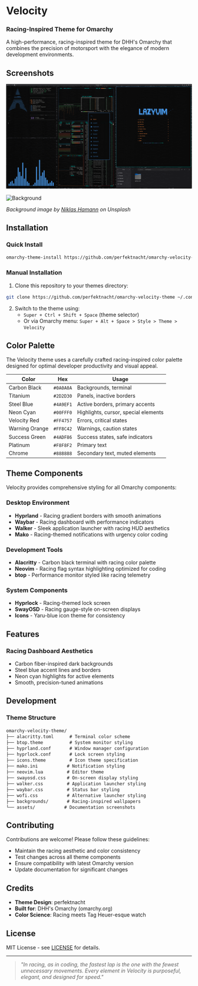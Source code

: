 # Velocity
### Racing-Inspired Theme for Omarchy

A high-performance, racing-inspired theme for DHH's Omarchy that combines the precision of motorsport with the elegance of modern development environments.

## Screenshots

![Velocity Desktop](https://raw.githubusercontent.com/perfektnacht/omarchy-velocity-theme/main/assets/velocity-desktop.png)

![Background](https://raw.githubusercontent.com/perfektnacht/omarchy-velocity-theme/main/assets/background.png)

*Background image by [Niklas Hamann](https://unsplash.com/@niklas_hamann) on Unsplash*

## Installation

### Quick Install
```bash
omarchy-theme-install https://github.com/perfektnacht/omarchy-velocity-theme
```

### Manual Installation
1. Clone this repository to your themes directory:
```bash
git clone https://github.com/perfektnacht/omarchy-velocity-theme ~/.config/omarchy/themes/velocity
```

2. Switch to the theme using:
   - `Super + Ctrl + Shift + Space` (theme selector)
   - Or via Omarchy menu: `Super + Alt + Space > Style > Theme > Velocity`

## Color Palette

The Velocity theme uses a carefully crafted racing-inspired color palette designed for optimal developer productivity and visual appeal.

| Color | Hex | Usage |
|-------|-----|-------|
| Carbon Black | `#0A0A0A` | Backgrounds, terminal |
| Titanium | `#2D2D30` | Panels, inactive borders |
| Steel Blue | `#4A9EF1` | Active borders, primary accents |
| Neon Cyan | `#00FFF0` | Highlights, cursor, special elements |
| Velocity Red | `#FF4757` | Errors, critical states |
| Warning Orange | `#FF8C42` | Warnings, caution states |
| Success Green | `#4ADF86` | Success states, safe indicators |
| Platinum | `#F8F8F2` | Primary text |
| Chrome | `#888888` | Secondary text, muted elements |

## Theme Components

Velocity provides comprehensive styling for all Omarchy components:

### Desktop Environment
- **Hyprland** - Racing gradient borders with smooth animations
- **Waybar** - Racing dashboard with performance indicators
- **Walker** - Sleek application launcher with racing HUD aesthetics
- **Mako** - Racing-themed notifications with urgency color coding

### Development Tools
- **Alacritty** - Carbon black terminal with racing color palette
- **Neovim** - Racing flag syntax highlighting optimized for coding
- **btop** - Performance monitor styled like racing telemetry

### System Components
- **Hyprlock** - Racing-themed lock screen
- **SwayOSD** - Racing gauge-style on-screen displays
- **Icons** - Yaru-blue icon theme for consistency

## Features

### Racing Dashboard Aesthetics
- Carbon fiber-inspired dark backgrounds
- Steel blue accent lines and borders
- Neon cyan highlights for active elements
- Smooth, precision-tuned animations

## Development

### Theme Structure
```
omarchy-velocity-theme/
├── alacritty.toml      # Terminal color scheme
├── btop.theme          # System monitor styling
├── hyprland.conf       # Window manager configuration
├── hyprlock.conf       # Lock screen styling
├── icons.theme         # Icon theme specification
├── mako.ini           # Notification styling
├── neovim.lua         # Editor theme
├── swayosd.css        # On-screen display styling
├── walker.css         # Application launcher styling
├── waybar.css         # Status bar styling
├── wofi.css           # Alternative launcher styling
├── backgrounds/       # Racing-inspired wallpapers
└── assets/           # Documentation screenshots
```

## Contributing

Contributions are welcome! Please follow these guidelines:

- Maintain the racing aesthetic and color consistency
- Test changes across all theme components
- Ensure compatibility with latest Omarchy version
- Update documentation for significant changes

## Credits

- **Theme Design**: perfektnacht
- **Built for**: DHH's Omarchy (omarchy.org)
- **Color Science**: Racing meets Tag Heuer-esque watch

## License

MIT License - see [LICENSE](LICENSE) for details.

---

> *"In racing, as in coding, the fastest lap is the one with the fewest unnecessary movements. Every element in Velocity is purposeful, elegant, and designed for speed."*
